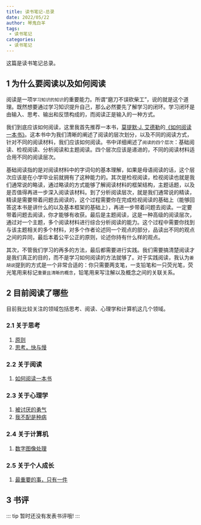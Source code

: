 ```yaml
---
title: 读书笔记-总录
date: 2022/05/22
author: 琴鬼白羊
tags:
 - 读书笔记
categories:
 - 读书笔记
---
```

  

这篇是读书笔记总录。


## 1 为什么要阅读以及如何阅读

阅读是一项`学习知识的知识`的重要能力。所谓“磨刀不误砍柴工”，说的就是这个道理。既然想要通过学习知识提升自己，那么必然要先了解学习的闭环。学习闭环是由输入、思考、输出和反馈构成的，而阅读正是输入的一种方式。

我们到底应该如何阅读，这里我首先推荐一本书，[莫提默·J. 艾德勒](https://baike.baidu.com/item/%E8%8E%AB%E6%8F%90%E9%BB%98%C2%B7J.%E8%89%BE%E5%BE%B7%E5%8B%92/8922719?fr=aladdin)的[《如何阅读一本书》](https://book.douban.com/subject/1013208/)。这本书中为我们清晰的阐述了阅读的层次划分，以及不同的阅读方式，针对不同的阅读材料，我们应该如何阅读。书中详细阐述了`阅读的四个层次`：基础阅读、检视阅读、分析阅读和主题阅读。四个层次应该是递进的，不同的阅读材料适合用不同的阅读层次。

基础阅读指的是对阅读材料中的字词句的基本理解，如果是母语阅读的话，这个层次应该是在小学毕业前就拥有了这种能力的。其次是检视阅读，检视阅读也就是我们通常说的略读，通过略读的方式能够了解阅读材料的框架结构，主题话题，以及是否值得再进一步深入阅读该材料。到了分析阅读层次，就是我们通常说的精读，精读是需要带着问题去阅读的，这个过程需要你在完成检视阅读的基础上（能够回答这本书是讲什么的以及基本框架的基础上），再进一步带着问题去阅读。一定要带着问题去阅读，你才能够有收获。最后是主题阅读，这是一种高级的阅读层次，通过对一个主题，多个阅读材料进行综合分析阅读的能力。这个过程中需要你找到与该主题相关的多个材料，对多个作者论述同一个观点的部分，品读出不同的观点之间的异同，最后本着公平公正的原则，论述你持有什么样的观点。

其次，不管我们学习的再多的方法，最后都需要进行实践。我们需要搞清楚阅读才是我们真正的目的，而不是学习如何阅读的方法就够了。对于实践阅读，我认为`姜胡说`提到的方式是一个非常合适的：你只需要两支笔，一支铅笔和一只荧光笔，荧光笔用来标记`重要且清晰的概念`，铅笔用来写注解以及概念之间的关联关系。

## 2 目前阅读了哪些

目前我比较关注的领域包括思考、阅读、心理学和计算机这几个领域。

### 2.1 关于思考

1. [原则](https://book.douban.com/subject/27608239/)
2. [思考，快与慢](https://book.douban.com/subject/10785583/)

### 2.2 关于阅读

1. [如何阅读一本书](https://book.douban.com/subject/1013208/)

### 2.3 关于心理学

1. [被讨厌的勇气](https://book.douban.com/subject/26369699/)
2. [我不配是种病](https://book.douban.com/subject/35116226/)

### 2.4 关于计算机

1. [数字图像处理](https://book.douban.com/subject/6434627/)

### 2.5 关于个人成长

1. [最重要的事，只有一件](https://book.douban.com/subject/26656532/)

## 3 书评

::: tip
暂时还没有发表书评哦!
:::